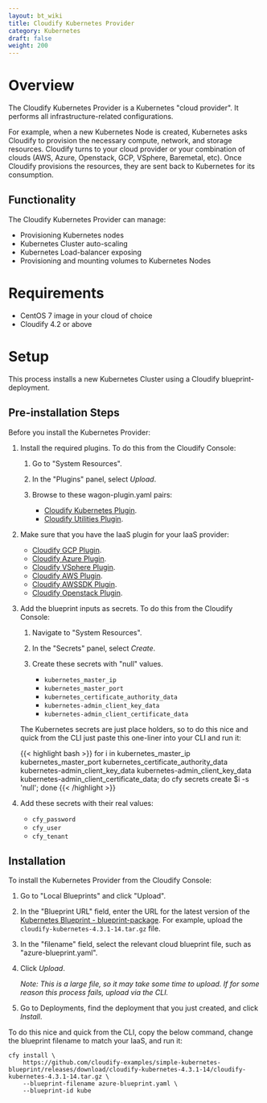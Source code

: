 ```yaml
---
layout: bt_wiki
title: Cloudify Kubernetes Provider
category: Kubernetes
draft: false
weight: 200
---
```


# Overview

The Cloudify Kubernetes Provider is a Kubernetes "cloud provider". It performs all infrastructure-related configurations.

For example, when a new Kubernetes Node is created, Kubernetes asks Cloudify to provision the necessary compute, network, and storage resources. Cloudify turns to your cloud provider or your combination of clouds (AWS, Azure, Openstack, GCP, VSphere, Baremetal, etc). Once Cloudify provisions the resources, they are sent back to Kubernetes for its consumption.

## Functionality

The Cloudify Kubernetes Provider can manage:

* Provisioning Kubernetes nodes
* Kubernetes Cluster auto-scaling
* Kubernetes Load-balancer exposing
* Provisioning and mounting volumes to Kubernetes Nodes

# Requirements

* CentOS 7 image in your cloud of choice
* Cloudify 4.2 or above

# Setup

This process installs a new Kubernetes Cluster using a Cloudify blueprint-deployment.

## Pre-installation Steps

Before you install the Kubernetes Provider:

1. Install the required plugins. To do this from the Cloudify Console:

    1. Go to "System Resources".
    1. In the "Plugins" panel, select *Upload*.
    1. Browse to these wagon-plugin.yaml pairs:

        * [Cloudify Kubernetes Plugin](https://github.com/cloudify-incubator/cloudify-kubernetes-plugin/releases).
        * [Cloudify Utilities Plugin](https://github.com/cloudify-incubator/cloudify-utilities-plugin/releases).

1. Make sure that you have the IaaS plugin for your IaaS provider:

    * [Cloudify GCP Plugin](https://github.com/cloudify-cosmo/cloudify-gcp-plugin/releases).
    * [Cloudify Azure Plugin](https://github.com/cloudify-incubator/cloudify-azure-plugin/releases).
    * [Cloudify VSphere Plugin](https://github.com/cloudify-cosmo/cloudify-vsphere-plugin/releases).
    * [Cloudify AWS Plugin](https://github.com/cloudify-cosmo/cloudify-aws-plugin/releases).
    * [Cloudify AWSSDK Plugin](https://github.com/cloudify-incubator/cloudify-awssdk-plugin/releases).
    * [Cloudify Openstack Plugin](https://github.com/cloudify-cosmo/cloudify-openstack-plugin/releases).

1. Add the blueprint inputs as secrets. To do this from the Cloudify Console:

    1. Navigate to "System Resources".
    1. In the "Secrets" panel, select *Create*.
    1. Create these secrets with "null" values.

        * `kubernetes_master_ip`
        * `kubernetes_master_port`
        * `kubernetes_certificate_authority_data`
        * `kubernetes-admin_client_key_data`
        * `kubernetes-admin_client_certificate_data`

    The Kubernetes secrets are just place holders, so to do this nice and quick from the CLI just paste this one-liner into your CLI and run it:

    {{< highlight bash >}}
    for i in kubernetes_master_ip kubernetes_master_port kubernetes_certificate_authority_data kubernetes-admin_client_key_data kubernetes-admin_client_key_data kubernetes-admin_client_certificate_data; do cfy secrets create $i -s 'null'; done
    {{< /highlight >}}

1. Add these secrets with their real values:

    * `cfy_password`
    * `cfy_user`
    * `cfy_tenant`

## Installation

To install the Kubernetes Provider from the Cloudify Console:

1. Go to "Local Blueprints" and click "Upload".
1. In the "Blueprint URL" field, enter the URL for the latest version of the [Kubernetes Blueprint - blueprint-package](https://github.com/cloudify-examples/simple-kubernetes-blueprint/releases). 
    For example, upload the `cloudify-kubernetes-4.3.1-14.tar.gz` file.
1. In the "filename" field, select the relevant cloud blueprint file, such as "azure-blueprint.yaml".
1. Click *Upload*.

    _Note: This is a large file, so it may take some time to upload. If for some reason this process fails, upload via the CLI._

1. Go to Deployments, find the deployment that you just created, and click *Install*.

To do this nice and quick from the CLI, copy the below command, change the blueprint filename to match your IaaS, and run it:

```shell
cfy install \
    https://github.com/cloudify-examples/simple-kubernetes-blueprint/releases/download/cloudify-kubernetes-4.3.1-14/cloudify-kubernetes-4.3.1-14.tar.gz \
    --blueprint-filename azure-blueprint.yaml \
    --blueprint-id kube
```

